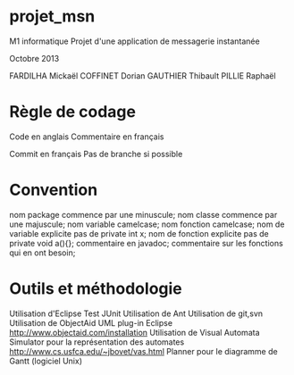 projet_msn
==========

M1 informatique Projet d'une application de messagerie instantanée

Octobre 2013

FARDILHA Mickaël
COFFINET Dorian
GAUTHIER Thibault
PILLIE Raphaël

Règle de codage
==========
Code en anglais
Commentaire en français

Commit en français
Pas de branche si possible


Convention
==========
nom package commence par une minuscule; 
nom classe commence par une majuscule;
nom variable camelcase;
nom fonction camelcase;
nom de variable explicite pas de private int x;
nom de fonction explicite pas de private void a(){};
commentaire en javadoc;
commentaire sur les fonctions qui en ont besoin;

Outils et méthodologie
==========
Utilisation d'Eclipse
Test JUnit
Utilisation de Ant
Utilisation de git,svn
Utilisation de ObjectAid UML plug-in Eclipse http://www.objectaid.com/installation
Utilisation de Visual Automata Simulator pour la représentation des automates http://www.cs.usfca.edu/~jbovet/vas.html
Planner pour le diagramme de Gantt (logiciel Unix)